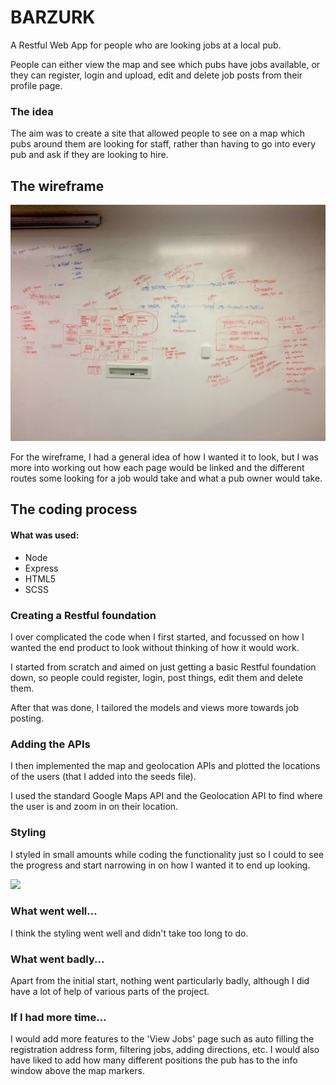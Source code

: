 # BARZURK

A Restful Web App for people who are looking jobs at a local pub.

People can either view the map and see which pubs have jobs available, or they can register, login and upload, edit and delete job posts from their profile page.

### The idea
The aim was to create a site that allowed people to see on a map which pubs around them are looking for staff, rather than having to go into every pub and ask if they are looking to hire.

## The wireframe

![](./IMG_3163.JPG)

For the wireframe, I had a general idea of how I wanted it to look, but I was more into working out how each page would be linked and the different routes some looking for a job would take and what a pub owner would take.

## The coding process

#### What was used:
* Node
* Express
* HTML5
* SCSS

### Creating a Restful foundation
I over complicated the code when I first started, and focussed on how I wanted the end product to look without thinking of how it would work.

I started from scratch and aimed on just getting a basic Restful foundation down, so people could register, login, post things, edit them and delete them.

After that was done, I tailored the models and views more towards job posting.

### Adding the APIs
I then implemented the map and geolocation APIs and plotted the locations of the users (that I added into the seeds file).

I used the standard Google Maps API and the Geolocation API to find where the user is and zoom in on their location.

### Styling
I styled in small amounts while coding the functionality just so I could to see the progress and start narrowing in on how I wanted it to end up looking.

![](./screenshot1.png)

### What went well...
I think the styling went well and didn't take too long to do.

### What went badly...
Apart from the initial start, nothing went particularly badly, although I did have a lot of help of various parts of the project.

### If I had more time...
I would add more features to the 'View Jobs' page such as auto filling the registration address form, filtering jobs, adding directions, etc. I would also have liked to add how many different positions the pub has to the info window above the map markers.
